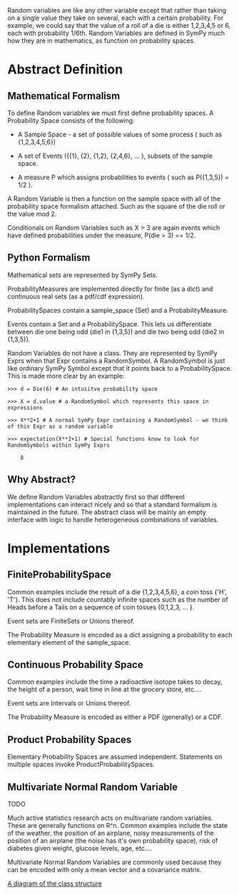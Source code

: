 Random variables are like any other variable except that rather than taking on a single value they take on several, each with a certain probability. For example, we could say that the value of a roll of a die is either 1,2,3,4,5 or 6, each with probability 1/6th. Random Variables are defined in SymPy much how they are in mathematics, as function on probability spaces. 

# Abstract Definition
## Mathematical Formalism
To define Random variables we must first define probability spaces. A Probability Space consists of the following: 

* A Sample Space - a set of possible values of some process ( such as {1,2,3,4,5,6})

* A set of Events ({{1}, {2}, {1,2}, {2,4,6}, ... }, subsets of the sample space.

* A measure P which assigns probabilities to events ( such as P({1,3,5}) = 1/2 ). 

A Random Variable is then a function on the sample space with all of the probability space formalism attached. Such as the square of the die roll or the value mod 2. 

Conditionals on Random Variables such as X > 3 are again events  which have defined probabilities under the measure, P(die > 3) == 1/2. 

## Python Formalism

Mathematical sets are represented by SymPy Sets. 

ProbabilityMeasures are implemented directly for finite (as a dict) and continuous real sets (as a pdf/cdf expression). 

ProbabilitySpaces contain a sample_space (Set) and a ProbabilityMeasure.

Events contain a Set and a ProbabilitySpace. This lets us differentiate between die one being odd (die1 in {1,3,5}) and die two being odd (die2 in {1,3,5}).

Random Variables do not have a class. They are represented by SymPy Exprs when that Expr contains a RandomSymbol. A RandomSymbol is just like ordinary SymPy Symbol except that it points back to a ProbabilitySpace. This is made more clear by an example:

`>>> d = Die(6) # An intuiitve probability space`

`>>> X = d.value # a RandomSymbol which represents this space in expressions`

`>>> X**2+1 # A normal SymPy Expr containing a RandomSymbol - we think of this Expr as a random variable`

`>>> expectation(X**2+1) # Special functions know to look for RandomSymbols within SymPy Exprs`

`    8`



## Why Abstract?

We define Random Variables abstractly first so that different implementations can interact nicely and so that a standard formalism is maintained in the future. The abstract class will be mainly an empty interface with logic to handle heterogeneous combinations of variables. 

# Implementations
## FiniteProbabilitySpace
Common examples include the result of a die {1,2,3,4,5,6}, a coin toss {'H', 'T'}. This does not include countably infinite spaces such as the number of Heads before a Tails on a sequence of coin tosses {0,1,2,3, ... }. 

Event sets are FiniteSets or Unions thereof. 

The Probability Measure is encoded as a dict assigning a probability to each elementary element of the sample_space. 

## Continuous Probability Space
Common examples include the time a radioactive isotope takes to decay, the height of a person, wait time in line at the grocery store, etc.... 

Event sets are Intervals or Unions thereof. 

The Probability Measure is encoded as either a PDF (generally) or a CDF. 

## Product Probability Spaces
Elementary Probability Spaces are assumed independent. Statements on multiple spaces invoke ProductProbabilitySpaces. 

## Multivariate Normal Random Variable
TODO

Much active statistics research acts on multivariate random variables. These are generally functions on R^n. Common examples include the state of the weather, the position of an airplane, noisy measurements of the position of an airplane (the noise has it's own probability space), risk of diabetes given weight, glucose levels, age, etc.... 

Multivariate Normal Random Variables are commonly used because they can be encoded with only a mean vector and a covariance matrix. 

[A diagram of the class structure](http://people.cs.uchicago.edu/~mrocklin/class_diagram.pdf)